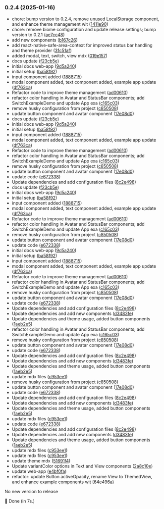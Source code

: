 ## <small>0.2.4 (2025-01-16)</small>

* chore: bump version to 0.2.4, remove unused LocalStorage component, and enhance theme management wit ([1411e90](https://github.com/AkashMondal0/hyper-native-ui/commit/1411e90))
* chore: remove biome configuration and update release settings; bump version to 0.2.1 ([ae7cc48](https://github.com/AkashMondal0/hyper-native-ui/commit/ae7cc48))
* add new components ([b167c26](https://github.com/AkashMondal0/hyper-native-ui/commit/b167c26))
* add react-native-safe-area-context for improved status bar handling and theme provider ([31c51af](https://github.com/AkashMondal0/hyper-native-ui/commit/31c51af))
* added modal, text, switch, view mdx ([019e157](https://github.com/AkashMondal0/hyper-native-ui/commit/019e157))
* docs update ([f23cb5e](https://github.com/AkashMondal0/hyper-native-ui/commit/f23cb5e))
* initial docs web-app ([9d5a240](https://github.com/AkashMondal0/hyper-native-ui/commit/9d5a240))
* initial setup ([ba58f92](https://github.com/AkashMondal0/hyper-native-ui/commit/ba58f92))
* input component added ([1888715](https://github.com/AkashMondal0/hyper-native-ui/commit/1888715))
* modal component added, text component added, example app update ([df763ca](https://github.com/AkashMondal0/hyper-native-ui/commit/df763ca))
* Refactor code to improve theme management ([ad00610](https://github.com/AkashMondal0/hyper-native-ui/commit/ad00610))
* refactor color handling in Avatar and StatusBar components; add SwitchExampleDemo and update App exa ([c165c03](https://github.com/AkashMondal0/hyper-native-ui/commit/c165c03))
* remove husky configuration from project ([c850508](https://github.com/AkashMondal0/hyper-native-ui/commit/c850508))
* update button component and avatar component ([17e08d0](https://github.com/AkashMondal0/hyper-native-ui/commit/17e08d0))
* docs update ([f23cb5e](https://github.com/AkashMondal0/hyper-native-ui/commit/f23cb5e))
* initial docs web-app ([9d5a240](https://github.com/AkashMondal0/hyper-native-ui/commit/9d5a240))
* initial setup ([ba58f92](https://github.com/AkashMondal0/hyper-native-ui/commit/ba58f92))
* input component added ([1888715](https://github.com/AkashMondal0/hyper-native-ui/commit/1888715))
* modal component added, text component added, example app update ([df763ca](https://github.com/AkashMondal0/hyper-native-ui/commit/df763ca))
* Refactor code to improve theme management ([ad00610](https://github.com/AkashMondal0/hyper-native-ui/commit/ad00610))
* refactor color handling in Avatar and StatusBar components; add SwitchExampleDemo and update App exa ([c165c03](https://github.com/AkashMondal0/hyper-native-ui/commit/c165c03))
* remove husky configuration from project ([c850508](https://github.com/AkashMondal0/hyper-native-ui/commit/c850508))
* update button component and avatar component ([17e08d0](https://github.com/AkashMondal0/hyper-native-ui/commit/17e08d0))
* update code ([e672338](https://github.com/AkashMondal0/hyper-native-ui/commit/e672338))
* Update dependencies and add configuration files ([8c2e498](https://github.com/AkashMondal0/hyper-native-ui/commit/8c2e498))
* docs update ([f23cb5e](https://github.com/AkashMondal0/hyper-native-ui/commit/f23cb5e))
* initial docs web-app ([9d5a240](https://github.com/AkashMondal0/hyper-native-ui/commit/9d5a240))
* initial setup ([ba58f92](https://github.com/AkashMondal0/hyper-native-ui/commit/ba58f92))
* input component added ([1888715](https://github.com/AkashMondal0/hyper-native-ui/commit/1888715))
* modal component added, text component added, example app update ([df763ca](https://github.com/AkashMondal0/hyper-native-ui/commit/df763ca))
* Refactor code to improve theme management ([ad00610](https://github.com/AkashMondal0/hyper-native-ui/commit/ad00610))
* refactor color handling in Avatar and StatusBar components; add SwitchExampleDemo and update App exa ([c165c03](https://github.com/AkashMondal0/hyper-native-ui/commit/c165c03))
* remove husky configuration from project ([c850508](https://github.com/AkashMondal0/hyper-native-ui/commit/c850508))
* update button component and avatar component ([17e08d0](https://github.com/AkashMondal0/hyper-native-ui/commit/17e08d0))
* update code ([e672338](https://github.com/AkashMondal0/hyper-native-ui/commit/e672338))
* initial docs web-app ([9d5a240](https://github.com/AkashMondal0/hyper-native-ui/commit/9d5a240))
* initial setup ([ba58f92](https://github.com/AkashMondal0/hyper-native-ui/commit/ba58f92))
* input component added ([1888715](https://github.com/AkashMondal0/hyper-native-ui/commit/1888715))
* modal component added, text component added, example app update ([df763ca](https://github.com/AkashMondal0/hyper-native-ui/commit/df763ca))
* Refactor code to improve theme management ([ad00610](https://github.com/AkashMondal0/hyper-native-ui/commit/ad00610))
* refactor color handling in Avatar and StatusBar components; add SwitchExampleDemo and update App exa ([c165c03](https://github.com/AkashMondal0/hyper-native-ui/commit/c165c03))
* remove husky configuration from project ([c850508](https://github.com/AkashMondal0/hyper-native-ui/commit/c850508))
* update button component and avatar component ([17e08d0](https://github.com/AkashMondal0/hyper-native-ui/commit/17e08d0))
* update code ([e672338](https://github.com/AkashMondal0/hyper-native-ui/commit/e672338))
* Update dependencies and add configuration files ([8c2e498](https://github.com/AkashMondal0/hyper-native-ui/commit/8c2e498))
* Update dependencies and add new components ([d3483fe](https://github.com/AkashMondal0/hyper-native-ui/commit/d3483fe))
* Update dependencies and theme usage, added button components ([1aeb2e5](https://github.com/AkashMondal0/hyper-native-ui/commit/1aeb2e5))
* refactor color handling in Avatar and StatusBar components; add SwitchExampleDemo and update App exa ([c165c03](https://github.com/AkashMondal0/hyper-native-ui/commit/c165c03))
* remove husky configuration from project ([c850508](https://github.com/AkashMondal0/hyper-native-ui/commit/c850508))
* update button component and avatar component ([17e08d0](https://github.com/AkashMondal0/hyper-native-ui/commit/17e08d0))
* update code ([e672338](https://github.com/AkashMondal0/hyper-native-ui/commit/e672338))
* Update dependencies and add configuration files ([8c2e498](https://github.com/AkashMondal0/hyper-native-ui/commit/8c2e498))
* Update dependencies and add new components ([d3483fe](https://github.com/AkashMondal0/hyper-native-ui/commit/d3483fe))
* Update dependencies and theme usage, added button components ([1aeb2e5](https://github.com/AkashMondal0/hyper-native-ui/commit/1aeb2e5))
* update mdx files ([c953ee1](https://github.com/AkashMondal0/hyper-native-ui/commit/c953ee1))
* remove husky configuration from project ([c850508](https://github.com/AkashMondal0/hyper-native-ui/commit/c850508))
* update button component and avatar component ([17e08d0](https://github.com/AkashMondal0/hyper-native-ui/commit/17e08d0))
* update code ([e672338](https://github.com/AkashMondal0/hyper-native-ui/commit/e672338))
* Update dependencies and add configuration files ([8c2e498](https://github.com/AkashMondal0/hyper-native-ui/commit/8c2e498))
* Update dependencies and add new components ([d3483fe](https://github.com/AkashMondal0/hyper-native-ui/commit/d3483fe))
* Update dependencies and theme usage, added button components ([1aeb2e5](https://github.com/AkashMondal0/hyper-native-ui/commit/1aeb2e5))
* update mdx files ([c953ee1](https://github.com/AkashMondal0/hyper-native-ui/commit/c953ee1))
* update code ([e672338](https://github.com/AkashMondal0/hyper-native-ui/commit/e672338))
* Update dependencies and add configuration files ([8c2e498](https://github.com/AkashMondal0/hyper-native-ui/commit/8c2e498))
* Update dependencies and add new components ([d3483fe](https://github.com/AkashMondal0/hyper-native-ui/commit/d3483fe))
* Update dependencies and theme usage, added button components ([1aeb2e5](https://github.com/AkashMondal0/hyper-native-ui/commit/1aeb2e5))
* update mdx files ([c953ee1](https://github.com/AkashMondal0/hyper-native-ui/commit/c953ee1))
* update mdx files ([c953ee1](https://github.com/AkashMondal0/hyper-native-ui/commit/c953ee1))
* update theme mdx ([51691f4](https://github.com/AkashMondal0/hyper-native-ui/commit/51691f4))
* Update variantColor options in Text and View components ([2a8c10e](https://github.com/AkashMondal0/hyper-native-ui/commit/2a8c10e))
* update web-app ([e4bf0fa](https://github.com/AkashMondal0/hyper-native-ui/commit/e4bf0fa))
* refactor: update Button activeOpacity, rename View to ThemedView, and enhance example components wit ([64e496a](https://github.com/AkashMondal0/hyper-native-ui/commit/64e496a))


No new version to release

🏁 Done (in 7s.)